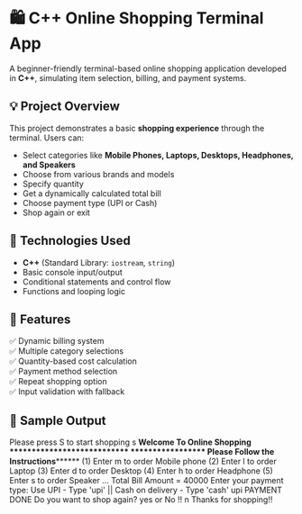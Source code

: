 # 🛍️ C++ Online Shopping Terminal App

A beginner-friendly terminal-based online shopping application developed in **C++**, simulating item selection, billing, and payment systems.

## 💡 Project Overview

This project demonstrates a basic **shopping experience** through the terminal. Users can:
- Select categories like **Mobile Phones, Laptops, Desktops, Headphones, and Speakers**
- Choose from various brands and models
- Specify quantity
- Get a dynamically calculated total bill
- Choose payment type (UPI or Cash)
- Shop again or exit

## 🔧 Technologies Used

- **C++** (Standard Library: `iostream`, `string`)
- Basic console input/output
- Conditional statements and control flow
- Functions and looping logic

## 📂 Features

✅ Dynamic billing system  
✅ Multiple category selections  
✅ Quantity-based cost calculation  
✅ Payment method selection  
✅ Repeat shopping option  
✅ Input validation with fallback  

## 📸 Sample Output
Please press S to start shopping
s
******************Welcome To Online Shopping ***************************
***************** Please Follow the Instructions************************
(1) Enter m to order Mobile phone
(2) Enter l to order Laptop
(3) Enter d to order Desktop
(4) Enter h to order Headphone
(5) Enter s to order Speaker
...
Total Bill Amount = 40000
Enter your payment type:
Use UPI - Type 'upi' || Cash on delivery - Type 'cash'
upi
PAYMENT DONE
Do you want to shop again? yes or No !!
n
Thanks for shopping!!

